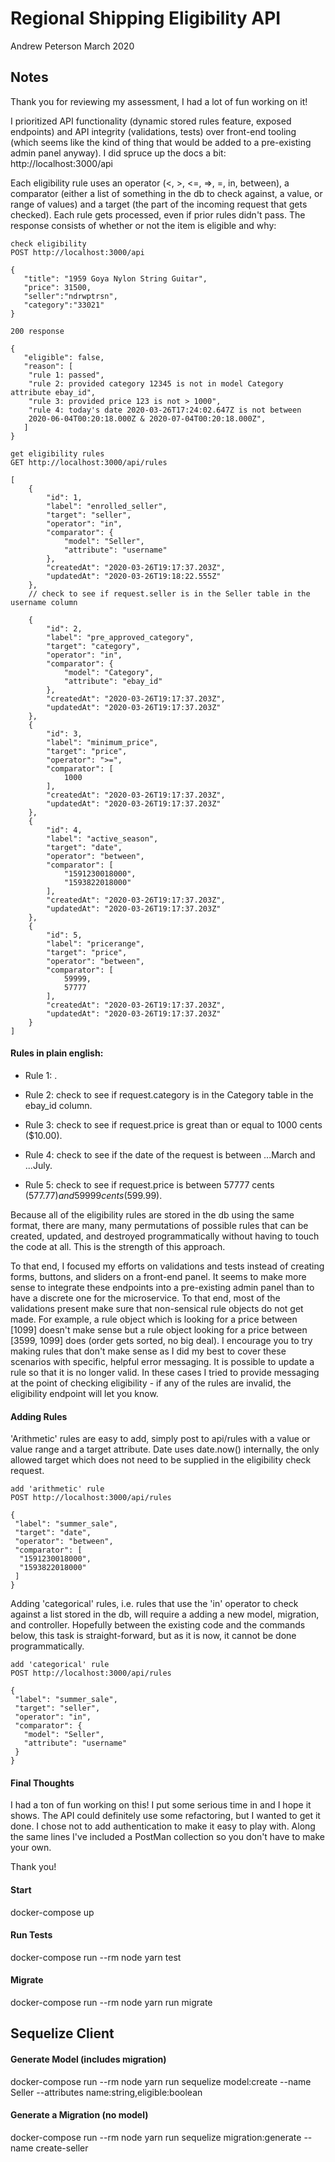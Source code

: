 # Regional Shipping Eligibility API
Andrew Peterson March 2020

## Notes

Thank you for reviewing my assessment, I had a lot of fun working on it!

I prioritized API functionality (dynamic stored rules feature, exposed endpoints) and API integrity (validations, tests) over front-end tooling (which seems like the kind of thing that would be added to a pre-existing admin panel anyway). I did spruce up the docs a bit: http://localhost:3000/api

Each eligibility rule uses an operator (<, >, <=, =>, =, in, between), a comparator (either a list of something in the db to check against, a value, or range of values) and a target (the part of the incoming request that gets checked). Each rule gets processed, even if prior rules didn't pass. The response consists of whether or not the item is eligible and why:



```
check eligibility
POST http://localhost:3000/api

{
   "title": "1959 Goya Nylon String Guitar",
   "price": 31500,
   "seller":"ndrwptrsn",
   "category":"33021"
}

200 response

{
   "eligible": false,
   "reason": [
    "rule 1: passed",
    "rule 2: provided category 12345 is not in model Category attribute ebay_id",
    "rule 3: provided price 123 is not > 1000",
    "rule 4: today's date 2020-03-26T17:24:02.647Z is not between
    2020-06-04T00:20:18.000Z & 2020-07-04T00:20:18.000Z",
   ]
}
```

```
get eligibility rules
GET http://localhost:3000/api/rules

[
    {
        "id": 1,
        "label": "enrolled_seller",
        "target": "seller",
        "operator": "in",
        "comparator": {
            "model": "Seller",
            "attribute": "username"
        },
        "createdAt": "2020-03-26T19:17:37.203Z",
        "updatedAt": "2020-03-26T19:18:22.555Z"
    },
    // check to see if request.seller is in the Seller table in the username column

    {
        "id": 2,
        "label": "pre_approved_category",
        "target": "category",
        "operator": "in",
        "comparator": {
            "model": "Category",
            "attribute": "ebay_id"
        },
        "createdAt": "2020-03-26T19:17:37.203Z",
        "updatedAt": "2020-03-26T19:17:37.203Z"
    },
    {
        "id": 3,
        "label": "minimum_price",
        "target": "price",
        "operator": ">=",
        "comparator": [
            1000
        ],
        "createdAt": "2020-03-26T19:17:37.203Z",
        "updatedAt": "2020-03-26T19:17:37.203Z"
    },
    {
        "id": 4,
        "label": "active_season",
        "target": "date",
        "operator": "between",
        "comparator": [
            "1591230018000",
            "1593822018000"
        ],
        "createdAt": "2020-03-26T19:17:37.203Z",
        "updatedAt": "2020-03-26T19:17:37.203Z"
    },
    {
        "id": 5,
        "label": "pricerange",
        "target": "price",
        "operator": "between",
        "comparator": [
            59999,
            57777
        ],
        "createdAt": "2020-03-26T19:17:37.203Z",
        "updatedAt": "2020-03-26T19:17:37.203Z"
    }
]
```

#### Rules in plain english:

* Rule 1: .

* Rule 2: check to see if request.category is in the Category table in the ebay_id column.

* Rule 3: check to see if request.price is great than or equal to 1000 cents ($10.00).

* Rule 4: check to see if the date of the request is between ...March and ...July.

* Rule 5: check to see if request.price is between 57777 cents ($577.77) and 59999 cents ($599.99).

Because all of the eligibility rules are stored in the db using the same format, there are many, many permutations of possible rules that can be created, updated, and destroyed programmatically without having to touch the code at all. This is the strength of this approach.

To that end, I focused my efforts on validations and tests instead of creating forms, buttons, and sliders on a front-end panel. It seems to make more sense to integrate these endpoints into a pre-existing admin panel than to have a discrete one for the microservice. To that end, most of the validations present make sure that non-sensical rule objects do not get made. For example, a rule object which is looking for a price between [1099] doesn't make sense but a rule object looking for a price between [3599, 1099] does (order gets sorted, no big deal). I encourage you to try making rules that don't make sense as I did my best to cover these scenarios with specific, helpful error messaging. It is possible to update a rule so that it is no longer valid. In these cases I tried to provide messaging at the point of checking eligibility - if any of the rules are invalid, the eligibility endpoint will let you know.

#### Adding Rules

'Arithmetic' rules are easy to add, simply post to api/rules with a value or value range and a target attribute. Date uses date.now() internally, the only allowed target which does not need to be supplied in the eligibility check request.

```
add 'arithmetic' rule
POST http://localhost:3000/api/rules

{
 "label": "summer_sale",
 "target": "date",
 "operator": "between",
 "comparator": [
  "1591230018000",
  "1593822018000"
 ]
}
```

Adding 'categorical' rules, i.e. rules that use the 'in' operator to check against a list stored in the db, will require a adding a new model, migration, and controller. Hopefully between the existing code and the commands below, this task is straight-forward, but as it is now, it cannot be done programmatically.

```
add 'categorical' rule
POST http://localhost:3000/api/rules

{
 "label": "summer_sale",
 "target": "seller",
 "operator": "in",
 "comparator": {
   "model": "Seller",
   "attribute": "username"
 }
}
```

#### Final Thoughts

I had a ton of fun working on this! I put some serious time in and I hope it shows. The API could definitely use some refactoring, but I wanted to get it done. I chose not to add authentication to make it easy to play with. Along the same lines I've included a PostMan collection so you don't have to make your own.

Thank you!

#### Start
docker-compose up

#### Run Tests
docker-compose run --rm node yarn test

#### Migrate
docker-compose run --rm node yarn run migrate

## Sequelize Client

#### Generate Model (includes migration)
docker-compose run --rm node yarn run sequelize model:create  --name Seller --attributes name:string,eligible:boolean

#### Generate a Migration (no model)
docker-compose run --rm node yarn run sequelize migration:generate --name create-seller
